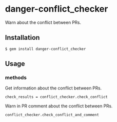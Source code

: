 # danger-conflict_checker

Warn about the conflict between PRs.

## Installation

    $ gem install danger-conflict_checker

## Usage

### methods
Get information about the conflict between PRs.

```
check_results = conflict_checker.check_conflict
```

Warn in PR comment about the conflict between PRs.

```
conflict_checker.check_conflict_and_comment
```
